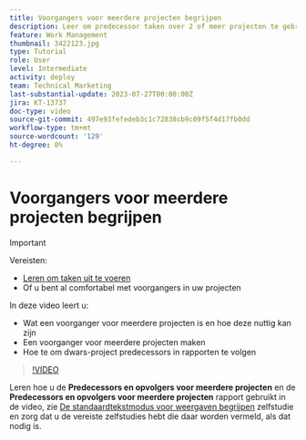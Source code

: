 ```yaml
---
title: Voorgangers voor meerdere projecten begrijpen
description: Leer om predecessor taken over 2 of meer projecten te gebruiken en te houden.
feature: Work Management
thumbnail: 3422123.jpg
type: Tutorial
role: User
level: Intermediate
activity: deploy
team: Technical Marketing
last-substantial-update: 2023-07-27T00:00:00Z
jira: KT-13737
doc-type: video
source-git-commit: 497e93fefedeb3c1c72838cb9c09f5f4d17fb0dd
workflow-type: tm+mt
source-wordcount: '129'
ht-degree: 0%

---
```


# Voorgangers voor meerdere projecten begrijpen

>[!IMPORTANT]
>
>Vereisten:
>
>* [Leren om taken uit te voeren](https://experienceleague.adobe.com/docs/workfront-learn/tutorials-workfront/manage-work/tasks/learn-to-sequence-tasks.html?lang=en)
>* Of u bent al comfortabel met voorgangers in uw projecten

In deze video leert u:

* Wat een voorganger voor meerdere projecten is en hoe deze nuttig kan zijn
* Een voorganger voor meerdere projecten maken
* Hoe te om dwars-project predecessors in rapporten te volgen

>[!VIDEO](https://video.tv.adobe.com/v/3422123/?quality=12&learn=on)

Leren hoe u de **Predecessors en opvolgers voor meerdere projecten** en de **Predecessors en opvolgers voor meerdere projecten** rapport gebruikt in de video, zie [De standaardtekstmodus voor weergaven begrijpen](https://experienceleague.adobe.com/docs/workfront-learn/tutorials-workfront/reporting/intermediate-reporting/basic-text-mode-for-views.html?lang=en) zelfstudie en zorg dat u de vereiste zelfstudies hebt die daar worden vermeld, als dat nodig is.

